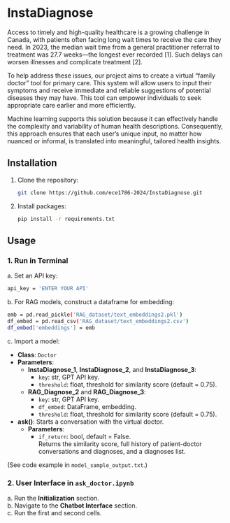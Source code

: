 # InstaDiagnose

Access to timely and high-quality healthcare is a growing challenge in Canada, with patients often facing long wait times to receive the care they need. In 2023, the median wait time from a general practitioner referral to treatment was 27.7 weeks—the longest ever recorded [1]. Such delays can worsen illnesses and complicate treatment [2].

To help address these issues, our project aims to create a virtual “family doctor” tool for primary care. This system will allow users to input their symptoms and receive immediate and reliable suggestions of potential diseases they may have. This tool can empower individuals to seek appropriate care earlier and more efficiently.

Machine learning supports this solution because it can effectively handle the complexity and variability of human health descriptions. Consequently, this approach ensures that each user’s unique input, no matter how nuanced or informal, is translated into meaningful, tailored health insights.

## Installation

1. Clone the repository:
    ```bash
    git clone https://github.com/ece1786-2024/InstaDiagnose.git
    ```

2. Install packages:
    ```bash
    pip install -r requirements.txt
    ```

## Usage

### 1. Run in Terminal
a. Set an API key:

  ```bash
  api_key = 'ENTER YOUR API'
  ```

b. For RAG models, construct a dataframe for embedding:

  ```bash
  emb = pd.read_pickle('RAG_dataset/text_embeddings2.pkl')
  df_embed = pd.read_csv('RAG_dataset/text_embeddings2.csv')
  df_embed['embeddings'] = emb
  ```

c. Import a model:
   - **Class**: `Doctor`
   - **Parameters**:
     - **InstaDiagnose_1**, **InstaDiagnose_2**, and **InstaDiagnose_3**:
       - `key`: str, GPT API key.
       - `threshold`: float, threshold for similarity score (default = 0.75).
     - **RAG_Diagnose_2** and **RAG_Diagnose_3**:
       - `key`: str, GPT API key.
       - `df_embed`: DataFrame, embedding.
       - `threshold`: float, threshold for similarity score (default = 0.75).
   - **ask()**: Starts a conversation with the virtual doctor.
     - **Parameters**:
       - `if_return`: bool, default = False.  
        Returns the similarity score, full history of patient-doctor conversations and diagnoses, and a diagnoses list.
         
   (See code example in `model_sample_output.txt`.)

### 2. User Interface in `ask_doctor.ipynb`

a. Run the **Initialization** section.  
b. Navigate to the **Chatbot Interface** section.  
c. Run the first and second cells.
